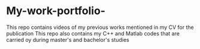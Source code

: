 # My-work-portfolio-
This repo contains videos of my previous works mentioned in my CV for the publication 
This repo also contains my C++ and Matlab  codes that are carried oy during master's and bachelor's studies 
